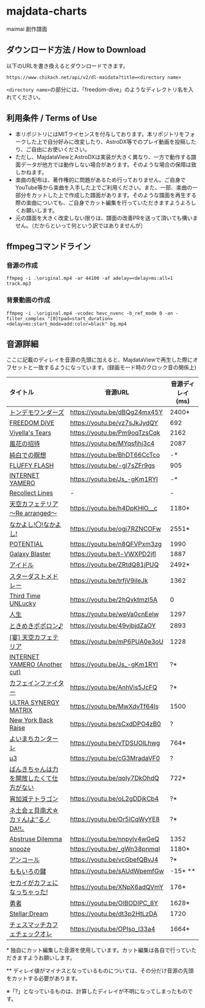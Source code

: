 # majdata-charts

maimai 創作譜面

## ダウンロード方法 / How to Download

以下のURLを書き換えるとダウンロードできます。

```
https://www.chikach.net/api/v2/dl-maidata?title=<directory name>
```

`<directory name>`の部分には、「freedom-dive」のようなディレクトリ名を入れてください。

## 利用条件 / Terms of Use

- 本リポジトリにはMITライセンスを付与しております。本リポジトリをフォークした上で自分好みに改変したり、AstroDX等でのプレイ動画を投稿したり、ご自由にお使いください。
- ただし、MajdataViewとAstroDXは実装が大きく異なり、一方で動作する譜面データが他方では動作しない場合があります。そのような場合の保障は致しかねます。
- 楽曲の配布は、著作権的に問題があるため行っておりません。ご自身でYouTube等から楽曲を入手した上でご利用ください。また、一部、楽曲の一部分をカットした上で作成した譜面があります。そのような譜面を再生する際の楽曲についても、ご自身でカット編集を行っていただきますようよろしくお願いします。
- 元の譜面を大きく改変しない限りは、譜面の改善PRを送って頂いても構いません。（だからといって何という訳ではありませんが）

## ffmpegコマンドライン

### 音源の作成

```
ffmpeg -i .\original.mp4 -ar 44100 -af adelay=<delay>ms:all=1 track.mp3
```

### 背景動画の作成

```
ffmpeg -i .\original.mp4 -vcodec hevc_nvenc -b_ref_mode 0 -an -filter_complex "[0]tpad=start_duration=<delay>ms:start_mode=add:color=black" bg.mp4
```

## 音源詳細

ここに記載のディレイを音源の先頭に加えると、MajdataViewで再生した際にオフセットと一致するようになっています。(録画モード時のクロック音の関係上)

| タイトル                                                                                       | 音源URL                        | 音源ディレイ(ms) |
|:-------------------------------------------------------------------------------------------|------------------------------|------------|
| [トンデモワンダーズ](tondemo-wonders/maidata.txt)                                                   | https://youtu.be/dBQg24mx45Y | 2400*      |
| [FREEDOM DiVE](freedom-dive/maidata.txt)                                                   | https://youtu.be/vz7sJkJydQY | 692        |
| [Viyella's Tears](viyellas-tears/maidata.txt)                                              | https://youtu.be/Pm9oqTzsCqk | 2162       |
| [風花の招待](invitation-of-windblume/maidata.txt)                                               | https://youtu.be/MYqsfjhj3c4 | 2087       |
| [純白での瞑想](contemplation-in-snow/maidata.txt)                                                | https://youtu.be/BhDT66CcTco | -*         |
| [FLUFFY FLASH](fluffy-flash/maidata.txt)                                                   | https://youtu.be/-gl7sZFr9gs | 905        |
| [INTERNET YAMERO](internet-yamero/maidata.txt)                                             | https://youtu.be/Js_-gKm1RYI | -*         |
| [Recollect Lines](recollect-lines/maidata.txt)                                             | -                            | -          |
| [天空カフェテリア ～Re arranged～](tenkucafeteria-re-arranged/maidata.txt)                           | https://youtu.be/h4DpKHlO__c | 1180*      |
| [なかよし!〇!なかよし!](./nakayoshi-maru-nakayoshi/maidata.txt)                                     | https://youtu.be/ogj7RZNCOFw | 2551*      |
| [POTENTIAL](./potential/maidata.txt)                                                       | https://youtu.be/n8QFVPxm3zg | 1990       |
| [Galaxy Blaster](./galaxy-blaster/maidata.txt)                                             | https://youtu.be/t-VWXPD2jfI | 1887       |
| [アイドル](./idol/maidata.txt)                                                                 | https://youtu.be/ZRtdQ81jPUQ | 2492*      |
| [スターダストメドレー](./stardust-medley/maidata.txt)                                                | https://youtu.be/trfjV9iIeJk | 1362       |
| [Third Time UNLucky](./third-time-unlucky/maidata.txt)                                     | https://youtu.be/2hQyktmzl5A | 0          |
| [人生](./jinsei/maidata.txt)                                                                 | https://youtu.be/wpVa0cnEeIw | 1297       |
| [ときめきポポロン♪](./tokimeki-poporon/maidata.txt)                                                | https://youtu.be/49vjbjdZaOY | 2893       |
| [\[宴\] 天空カフェテリア](./tenkuucafeteria/maidata.txt)                                            | https://youtu.be/mP6PUA0e3oU | 1228       |
| [INTERNET YAMERO (Another cut)](./internet-yamero-another-cut/maidata.txt)                 | https://youtu.be/Js_-gKm1RYI | ?*         |
| [カフェインファイター](./caffeine-fighter/maidata.txt)                                               | https://youtu.be/AnhVis5JcFQ | ?*         |
| [ULTRA SYNERGY MATRIX](./ultra-synergy-matrix/maidata.txt)                                 | https://youtu.be/MwXdvTf64Is | 1500       |
| [New York Back Raise](./new-york-back-raise/maidata.txt)                                   | https://youtu.be/sCxdDPO4zB0 | ?          |
| [よいまちカンターレ](./yoimachi-cantare/maidata.txt)                                                | https://youtu.be/vTDSUOlLhwg | 764*       |
| [μ3](./mu-3/maidata.txt)                                                                   | https://youtu.be/cG3MradaVF0 | ?          |
| [ばんきちゃんは力を開放したくて仕方がない](./banki-chan-ha-chikara-wo-kaihou-sitakute-sikataganai/maidata.txt) | https://youtu.be/qoIy7DkOhdQ | 722*       |
| [宵加減テトラゴン](./yoikagen-tetragon/maidata.txt)                                                | https://youtu.be/oL2gDDjkCb4 | ?*         |
| [ネ土会ェ貝南犬☆カゞんIよ″るノDA!!｡](./shakai-kouken-ganbaru-noda/maidata.txt)                          | https://youtu.be/Or5lCqWyYE8 | ?*         |
| [Abstruse Dilemma](./abstruse-dilemma/maidata.txt)                                         | https://youtu.be/nnpyIv4wGeQ | 1352       |
| [snooze](./snooze/maidata.txt)                                                             | https://youtu.be/_gWn38pnmqI | 1180*      |
| [アンコール](./encore/maidata.txt)                                                              | https://youtu.be/vcGbefQBvJ4 | ?*         |
| [ももいろの鍵](./the-peachy-key/maidata.txt)                                                     | https://youtu.be/sAUdWpemfGw | -15* **    |
| [セカイがカフェになっちゃった!](./the-world-became-a-cafe/maidata.txt)                                   | https://youtu.be/XNpX6adQVmY | 176*       |
| [勇者](./yuusha/maidata.txt)                                                                 | https://youtu.be/OIBODIPC_8Y | 1628*      |
| [Stellar:Dream](./stellar-dream/maidata.txt)                                               | https://youtu.be/dt3p2HtLzDA | 1720       |
| [チェスマッチカフェチェックオレ](./chess-match-cafe-check-au-lait/maidata.txt)                            | https://youtu.be/OPIso_I33a4 | 1664*      |

\* 独自にカット編集した音源を使用しています。カット編集は各自で行っていただきますようお願いします。

\*\* ディレイ値がマイナスとなっているものについては、その分だけ音源の先頭をカットする必要があります。

※「?」となっているものは、計算したディレイが不明になってしまったものです。
